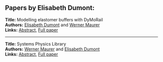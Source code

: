 <h2>Papers by Elisabeth Dumont:</h2>
<p>
<b>Title:</b> Modelling elastomer buffers with DyMoRail<br />
<b>Authors:</b> <a href="../authors/author_76.html">Elisabeth Dumont</a> and <a href="../authors/author_205.html">Werner Maurer</a><br />
<b>Links:</b> <a href="../abstracts/abstract_97.pdf">Abstract</a>, <a href="../submissions/ECP14096923_DumontMaurer.pdf">Full paper</a>
</p>
<hr />
<p>
<b>Title:</b> Systems Physics Library<br />
<b>Authors:</b> <a href="../authors/author_205.html">Werner Maurer</a> and <a href="../authors/author_76.html">Elisabeth Dumont</a><br />
<b>Links:</b> <a href="../abstracts/abstract_120.pdf">Abstract</a>, <a href="../submissions/ECP140961137_MaurerDumont.pdf">Full paper</a>
</p>